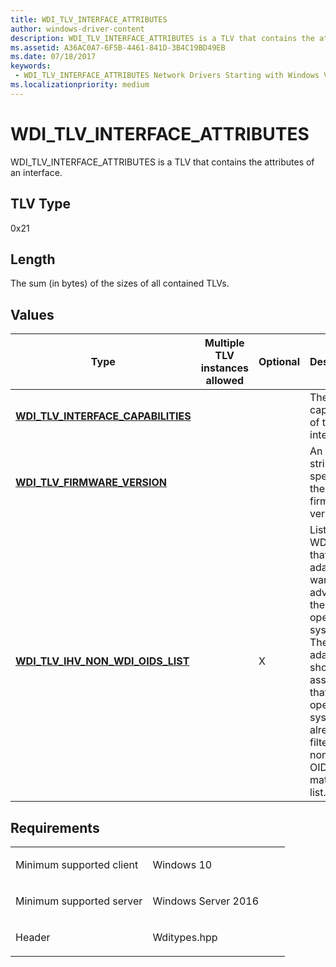 ```yaml
---
title: WDI_TLV_INTERFACE_ATTRIBUTES
author: windows-driver-content
description: WDI_TLV_INTERFACE_ATTRIBUTES is a TLV that contains the attributes of an interface.
ms.assetid: A36AC0A7-6F5B-4461-841D-3B4C19BD49EB
ms.date: 07/18/2017
keywords:
 - WDI_TLV_INTERFACE_ATTRIBUTES Network Drivers Starting with Windows Vista
ms.localizationpriority: medium
---
```


# WDI\_TLV\_INTERFACE\_ATTRIBUTES


WDI\_TLV\_INTERFACE\_ATTRIBUTES is a TLV that contains the attributes of an interface.

## TLV Type


0x21

## Length


The sum (in bytes) of the sizes of all contained TLVs.

## Values


| Type                                                                         | Multiple TLV instances allowed | Optional | Description                                                                                                                                                                                     |
|------------------------------------------------------------------------------|--------------------------------|----------|-------------------------------------------------------------------------------------------------------------------------------------------------------------------------------------------------|
| [**WDI\_TLV\_INTERFACE\_CAPABILITIES**](wdi-tlv-interface-capabilities.md)  |                                |          | The capabilities of the interface.                                                                                                                                                              |
| [**WDI\_TLV\_FIRMWARE\_VERSION**](wdi-tlv-firmware-version.md)              |                                |          | An ASCII string that specifies the firmware version.                                                                                                                                            |
| [**WDI\_TLV\_IHV\_NON\_WDI\_OIDS\_LIST**](wdi-tlv-ihv-non-wdi-oids-list.md) |                                | X        | List of non-WDI OIDs that the adapter wants to advertise to the operating system. The adapter should not assume that the operating system has already filtered non-WDI OIDs to match this list. |

 

Requirements
------------

<table>
<colgroup>
<col width="50%" />
<col width="50%" />
</colgroup>
<tbody>
<tr class="odd">
<td><p>Minimum supported client</p></td>
<td><p>Windows 10</p></td>
</tr>
<tr class="even">
<td><p>Minimum supported server</p></td>
<td><p>Windows Server 2016</p></td>
</tr>
<tr class="odd">
<td><p>Header</p></td>
<td>Wditypes.hpp</td>
</tr>
</tbody>
</table>

 

 




